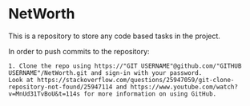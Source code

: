 # NetWorth
This is a repository to store any code based tasks in the project.

In order to push commits to the repository:

    1. Clone the repo using https://"GIT USERNAME"@github.com/"GITHUB USERNAME"/NetWorth.git and sign-in with your password.
    Look at https://stackoverflow.com/questions/25947059/git-clone-repository-not-found/25947114 and https://www.youtube.com/watch?v=MnUd31TvBoU&t=114s for more information on using GitHub.




